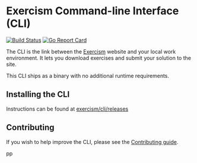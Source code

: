 # Exercism Command-line Interface (CLI)

[![Build Status](https://travis-ci.org/exercism/cli.svg?branch=master)](https://travis-ci.org/exercism/cli)
[![Go Report Card](https://goreportcard.com/badge/github.com/exercism/cli)](https://goreportcard.com/report/github.com/exercism/cli)

The CLI is the link between the [Exercism][exercism] website and your local work environment. It lets you download exercises and submit your solution to the site.

This CLI ships as a binary with no additional runtime requirements.

## Installing the CLI

Instructions can be found at [exercism/cli/releases](https://github.com/exercism/cli/releases)

## Contributing

If you wish to help improve the CLI, please see the [Contributing guide][contributing].

[exercism]: http://exercism.io
[contributing]: /CONTRIBUTING.md
 pp